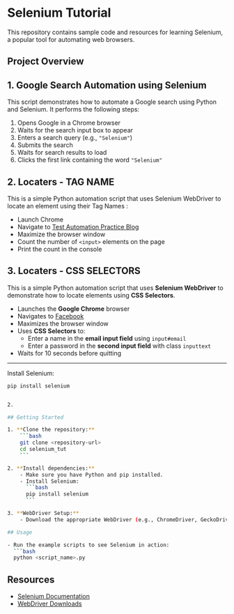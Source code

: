 # Selenium Tutorial

This repository contains sample code and resources for learning Selenium, a popular tool for automating web browsers.

## Project Overview

## 1. Google Search Automation using Selenium

This script demonstrates how to automate a Google search using Python and Selenium. It performs the following steps:

1. Opens Google in a Chrome browser
2. Waits for the search input box to appear
3. Enters a search query (e.g., `"Selenium"`)
4. Submits the search
5. Waits for search results to load
6. Clicks the first link containing the word `"Selenium"`

## 2. Locaters - TAG NAME

This is a simple Python automation script that uses Selenium WebDriver to locate an element using their Tag Names :

- Launch Chrome
- Navigate to [Test Automation Practice Blog](https://testautomationpractice.blogspot.com/)
- Maximize the browser window
- Count the number of `<input>` elements on the page
- Print the count in the console

## 3. Locaters - CSS SELECTORS

This is a simple Python automation script that uses **Selenium WebDriver** to demonstrate how to locate elements using **CSS Selectors**.

- Launches the **Google Chrome** browser
- Navigates to [Facebook](https://www.facebook.com/)
- Maximizes the browser window
- Uses **CSS Selectors** to:
  - Enter a name in the **email input field** using `input#email`
  - Enter a password in the **second input field** with class `inputtext`
- Waits for 10 seconds before quitting


---


Install Selenium:

```bash
pip install selenium


2. 

## Getting Started

1. **Clone the repository:**
    ```bash
    git clone <repository-url>
    cd selenium_tut
    ```

2. **Install dependencies:**
    - Make sure you have Python and pip installed.
    - Install Selenium:
      ```bash
      pip install selenium
      ```

3. **WebDriver Setup:**
    - Download the appropriate WebDriver (e.g., ChromeDriver, GeckoDriver) and add it to your system PATH.

## Usage

- Run the example scripts to see Selenium in action:
  ```bash
  python <script_name>.py
  ```

## Resources

- [Selenium Documentation](https://www.selenium.dev/documentation/)
- [WebDriver Downloads](https://www.selenium.dev/documentation/webdriver/getting_started/install_drivers/)

